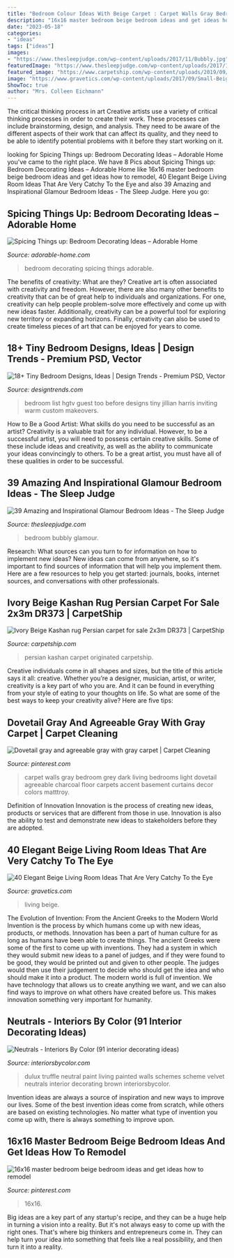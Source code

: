 ```yaml
---
title: "Bedroom Colour Ideas With Beige Carpet : Carpet Walls Gray Bedroom Grey Dark Living Bedrooms Light Dovetail Agreeable Charcoal Floor Carpets Accent Basement Curtains Decor Colors Matttroy"
description: "16x16 master bedroom beige bedroom ideas and get ideas how to remodel"
date: "2023-05-18"
categories:
- "ideas"
tags: ["ideas"]
images:
- "https://www.thesleepjudge.com/wp-content/uploads/2017/11/Bubbly.jpg"
featuredImage: "https://www.thesleepjudge.com/wp-content/uploads/2017/11/Bubbly.jpg"
featured_image: "https://www.carpetship.com/wp-content/uploads/2019/09/Ivory-Beige-Kashan-rug-Persian-carpet-for-sale-2x3m-DR373-7048-scaled.jpg"
image: "https://www.gravetics.com/wp-content/uploads/2017/09/Small-Beige-Living-Room-With-Chandelier.jpg"
ShowToc: true
author: "Mrs. Colleen Eichmann"
---
```



The critical thinking process in art
Creative artists use a variety of critical thinking processes in order to create their work. These processes can include brainstorming, design, and analysis. They need to be aware of the different aspects of their work that can affect its quality, and they need to be able to identify potential problems with it before they start working on it.

	

		
looking for Spicing Things up: Bedroom Decorating Ideas – Adorable Home you've came to the right place. We have 8 Pics about Spicing Things up: Bedroom Decorating Ideas – Adorable Home like 16x16 master bedroom beige bedroom ideas and get ideas how to remodel, 40 Elegant Beige Living Room Ideas That Are Very Catchy To the Eye and also 39 Amazing and Inspirational Glamour Bedroom Ideas - The Sleep Judge. Here you go:
		
    
## Spicing Things Up: Bedroom Decorating Ideas – Adorable Home

<img loading=lazy src="https://adorable-home.com/wp-content/gallery/spicing-things-up-bedroom-decorating-ideas/bedroom-decorating-ideas-9.jpg" onerror="this.onerror=null;this.src='https://tse3.mm.bing.net/th?id=OIP.SudBd-sO4aReMJe7v2a_ewHaFj&amp;pid=15.1';" alt="Spicing Things up: Bedroom Decorating Ideas – Adorable Home">

_Source: adorable-home.com_

>bedroom decorating spicing things adorable. 

	

The benefits of creativity: What are they?
Creative art is often associated with creativity and freedom. However, there are also many other benefits to creativity that can be of great help to individuals and organizations. For one, creativity can help people problem-solve more effectively and come up with new ideas faster. Additionally, creativity can be a powerful tool for exploring new territory or expanding horizons. Finally, creativity can also be used to create timeless pieces of art that can be enjoyed for years to come.

    
## 18+ Tiny Bedroom Designs, Ideas | Design Trends - Premium PSD, Vector

<img loading=lazy src="https://images.designtrends.com/wp-content/uploads/2016/11/21184230/Small-Guest-Bedroom-Ideas.jpeg" onerror="this.onerror=null;this.src='https://tse2.mm.bing.net/th?id=OIP.NcQxdV-5ElEp5O1Ia5tkYgHaE8&amp;pid=15.1';" alt="18+ Tiny Bedroom Designs, Ideas | Design Trends - Premium PSD, Vector">

_Source: designtrends.com_

>bedroom list hgtv guest too before designs tiny jillian harris inviting warm custom makeovers. 

	

How to Be a Good Artist: What skills do you need to be successful as an artist?
Creativity is a valuable trait for any individual. However, to be a successful artist, you will need to possess certain creative skills. Some of these include ideas and creativity, as well as the ability to communicate your ideas convincingly to others. To be a great artist, you must have all of these qualities in order to be successful.

    
## 39 Amazing And Inspirational Glamour Bedroom Ideas - The Sleep Judge

<img loading=lazy src="https://www.thesleepjudge.com/wp-content/uploads/2017/11/Bubbly.jpg" onerror="this.onerror=null;this.src='https://tse1.mm.bing.net/th?id=OIP.tcdWdNDT_QyU4qbwfJ1yqgHaH7&amp;pid=15.1';" alt="39 Amazing and Inspirational Glamour Bedroom Ideas - The Sleep Judge">

_Source: thesleepjudge.com_

>bedroom bubbly glamour. 

	

Research: What sources can you turn to for information on how to implement new ideas?
New ideas can come from anywhere, so it's important to find sources of information that will help you implement them. Here are a few resources to help you get started: journals, books, internet sources, and conversations with other professionals.

    
## Ivory Beige Kashan Rug Persian Carpet For Sale 2x3m DR373 | CarpetShip

<img loading=lazy src="https://www.carpetship.com/wp-content/uploads/2019/09/Ivory-Beige-Kashan-rug-Persian-carpet-for-sale-2x3m-DR373-7048-scaled.jpg" onerror="this.onerror=null;this.src='https://tse3.mm.bing.net/th?id=OIP.tvS50-8NSUEnraGwLsMFZQHaLA&amp;pid=15.1';" alt="Ivory Beige Kashan rug Persian carpet for sale 2x3m DR373 | CarpetShip">

_Source: carpetship.com_

>persian kashan carpet originated carpetship. 

	

Creative individuals come in all shapes and sizes, but the title of this article says it all: creative. Whether you’re a designer, musician, artist, or writer, creativity is a key part of who you are. And it can be found in everything from your style of eating to your thoughts on life. So what are some of the best ways to keep your creativity alive? Here are five tips: 

    
## Dovetail Gray And Agreeable Gray With Gray Carpet | Carpet Cleaning

<img loading=lazy src="https://i.pinimg.com/736x/67/52/fa/6752fa1458604a0121efea6973dee740--gray-carpet-gray-walls-dark-grey-carpet-bedroom.jpg?b=t" onerror="this.onerror=null;this.src='https://tse3.mm.bing.net/th?id=OIP.r0eTIOLqN4Yd3ddtMZ7VAwHaJ3&amp;pid=15.1';" alt="Dovetail gray and agreeable gray with gray carpet | Carpet Cleaning">

_Source: pinterest.com_

>carpet walls gray bedroom grey dark living bedrooms light dovetail agreeable charcoal floor carpets accent basement curtains decor colors matttroy. 

	

Definition of Innovation
Innovation is the process of creating new ideas, products or services that are different from those in use. Innovation is also the ability to test and demonstrate new ideas to stakeholders before they are adopted.

    
## 40 Elegant Beige Living Room Ideas That Are Very Catchy To The Eye

<img loading=lazy src="https://www.gravetics.com/wp-content/uploads/2017/09/Small-Beige-Living-Room-With-Chandelier.jpg" onerror="this.onerror=null;this.src='https://tse2.mm.bing.net/th?id=OIP.yZacnHl_loBteBJXFbOAcQHaLH&amp;pid=15.1';" alt="40 Elegant Beige Living Room Ideas That Are Very Catchy To the Eye">

_Source: gravetics.com_

>living beige. 

	

The Evolution of Invention: From the Ancient Greeks to the Modern World
Invention is the process by which humans come up with new ideas, products, or methods. Innovation has been a part of human culture for as long as humans have been able to create things. The ancient Greeks were some of the first to come up with inventions. They had a system in which they would submit new ideas to a panel of judges, and if they were found to be good, they would be printed out and given to other people. The judges would then use their judgement to decide who should get the idea and who should make it into a product.
The modern world is full of invention. We have technology that allows us to create anything we want, and we can also find ways to improve on what others have created before us. This makes innovation something very important for humanity.

    
## Neutrals - Interiors By Color (91 Interior Decorating Ideas)

<img loading=lazy src="https://www.interiorsbycolor.com/wp-content/uploads/2018/01/Living-room-in-neutral-paint-color-scheme-with-walls-painted-in-Dulux-Velvet-Truffle-742x1024.jpg" onerror="this.onerror=null;this.src='https://tse3.mm.bing.net/th?id=OIP.m0TO7Ob64YdVPDI0EqitZgHaKO&amp;pid=15.1';" alt="Neutrals - Interiors By Color (91 interior decorating ideas)">

_Source: interiorsbycolor.com_

>dulux truffle neutral paint living painted walls schemes scheme velvet neutrals interior decorating brown interiorsbycolor. 

	

Invention ideas are always a source of inspiration and new ways to improve our lives. Some of the best invention ideas come from scratch, while others are based on existing technologies. No matter what type of invention you come up with, there is always something to improve upon.

    
## 16x16 Master Bedroom Beige Bedroom Ideas And Get Ideas How To Remodel

<img loading=lazy src="https://i.pinimg.com/736x/77/a7/c9/77a7c914aad2669be404366bb1c1fad1.jpg" onerror="this.onerror=null;this.src='https://tse1.mm.bing.net/th?id=OIP.NTW4uwXB13dB-PyCE6BMPwHaFj&amp;pid=15.1';" alt="16x16 master bedroom beige bedroom ideas and get ideas how to remodel">

_Source: pinterest.com_

>16x16. 

	

Big ideas are a key part of any startup's recipe, and they can be a huge help in turning a vision into a reality. But it's not always easy to come up with the right ones. That's where big thinkers and entrepreneurs come in. They can help turn your idea into something that feels like a real possibility, and then turn it into a reality.

